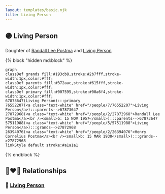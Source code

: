 ```yaml
---
layout: templates/basic.njk
title: Living Person
---
```

## 🟣 Living Person

Daughter of [Randall Lee Postma](/people/2/27872968) and [Living Person](/people/7/76552207)

{% block "hidden md:block" %}
```mermaid
graph
classDef grands fill:#193cb8,stroke:#2b7fff,stroke-width:1px,color:#fff;
classDef parents fill:#372aac,stroke:#615fff,stroke-width:1px,color:#fff;
classDef primary fill:#007595,stroke:#00a6f4,stroke-width:1px,color:#fff;
67873647(Living Person):::primary
76552207(<a class="text-white" href="/people/7/76552207">Living Person</a>):::parents-->67873647
27872968(<a class="text-white" href="/people/2/27872968">Randall Lee Postma</a><br /><small>b: 15 NOV 1957</small>):::parents-->67873647
57511988(<a class="text-white" href="/people/5/57511988">Living Person</a>):::grands-->27872968
26394076(<a class="text-white" href="/people/2/26394076">Henry Cornelius Postma</a><br /><small>b: 15 MAR 1930</small>):::grands-->27872968
linkStyle default stroke:#a1a1a1
```
{% endblock %}

## 👩‍❤️‍👨 Relationships

### 🔵 [Living Person](/people/6/66619983)
